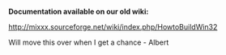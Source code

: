 **Documentation available on our old wiki:**

<http://mixxx.sourceforge.net/wiki/index.php/HowtoBuildWin32>

Will move this over when I get a chance - Albert
